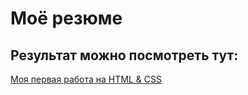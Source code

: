 # Моё резюме

## Результат можно посмотреть тут: 

[Моя первая работа на HTML & CSS](https://elloina.github.io/resume/)
